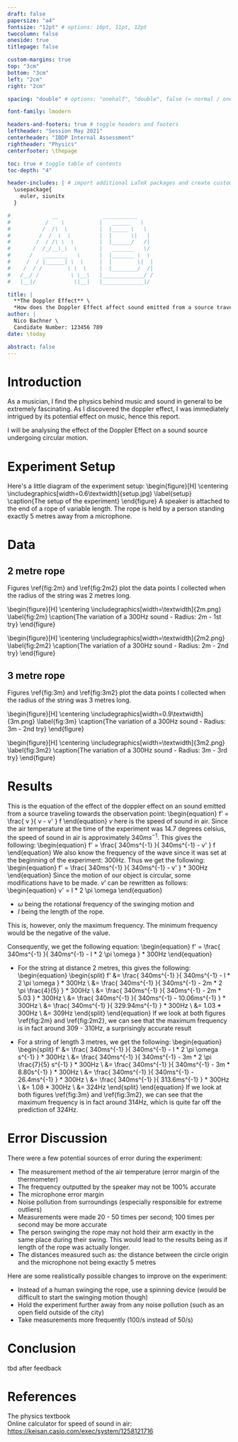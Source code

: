 ```yaml
---
draft: false
papersize: "a4"
fontsize: "12pt" # options: 10pt, 11pt, 12pt
twocolumn: false
oneside: true
titlepage: false

custom-margins: true
top: "3cm"
bottom: "3cm"
left: "2cm"
right: "2cm"

spacing: "double" # options: "onehalf", "double", false (= normal / one)

font-family: lmodern

headers-and-footers: true # toggle headers and footers
leftheader: "Session May 2021"
centerheader: "IBDP Internal Assessment"
rightheader: "Physics"
centerfooter: \thepage

toc: true # toggle table of contents
toc-depth: "4"

header-includes: | # import additional LaTeX packages and create custom commands here
  \usepackage{
    euler, siunitx
  }

#             __              ___________
#           /    \           |   ______   \
#          /  /\  \          |  |_____ \   \
#         /  /  \  \         |  |      \|   |
#        /  / /\ \  \        |  |______/   /|
#       /  /_/__\_\  \       |   _______   \/  
#      /   ________   \      |  |_______ \  \
#     /  / |______| \  \     |  |        \|  |
#    /  / /        \ \  \    |  |________/  /|
#   /__/ /          \ \__\   |_____________/ /
#   |__|/            \|__|   |_____________|/    

title: |
  **The Doppler Effect** \
  *How does the Doppler Effect affect sound emitted from a source travelling in a circular motion?*
author: | 
  Nico Bachner \
  Candidate Number: 123456 789
date: \today

abstract: false
---
```


# Introduction
As a musician, I find the physics behind music and sound in general to be extremely fascinating. As I discovered the doppler effect, I was immediately intrigued by its potential effect on music, hence this report. 

I will be analysing the effect of the Doppler Effect on a sound source undergoing circular motion.

# Experiment Setup
Here's a little diagram of the experiment setup:
\begin{figure}[H]
  \centering
  \includegraphics[width=0.6\textwidth]{setup.jpg}
  \label{setup}
  \caption{The setup of the experiment}
\end{figure}
A speaker is attached to the end of a rope of variable length. The rope is held by a person standing exactly 5 metres away from a microphone.

# Data
## 2 metre rope
Figures \ref{fig:2m} and \ref{fig:2m2} plot the data points I collected when the radius of the string was 2 metres long.

\begin{figure}[H]
  \centering
  \includegraphics[width=\textwidth]{2m.png}
  \label{fig:2m}
  \caption{The variation of a 300Hz sound - Radius: 2m - 1st try}
\end{figure}

\begin{figure}[H]
  \centering
  \includegraphics[width=\textwidth]{2m2.png}
  \label{fig:2m2}
  \caption{The variation of a 300Hz sound - Radius: 2m - 2nd try}
\end{figure}

## 3 metre rope
Figures \ref{fig:3m} and \ref{fig:3m2} plot the data points I collected when the radius of the string was 3 metres long.

\begin{figure}[H]
  \centering
  \includegraphics[width=0.9\textwidth]{3m.png}
  \label{fig:3m}
  \caption{The variation of a 300Hz sound - Radius: 3m - 2nd try}
\end{figure}

\begin{figure}[H]
  \centering
  \includegraphics[width=\textwidth]{3m2.png}
  \label{fig:3m2}
  \caption{The variation of a 300Hz sound - Radius: 3m - 3rd try}
\end{figure}

# Results
This is the equation of the effect of the doppler effect on an sound emitted from a source traveling towards the observation point:
\begin{equation}
  f' = \frac{ v }{ v - v' } f
\end{equation}
$v$ here is the speed of sound in air. Since the air temperature at the time of the experiment was 14.7 degrees celsius, the speed of sound in air is approximately $340ms^{-1}$. This gives the following:
\begin{equation}
  f' = \frac{ 340ms^{-1} }{ 340ms^{-1} - v' } f
\end{equation}
We also know the frequency of the wave since it was set at the beginning of the experiment: 300Hz. Thus we get the following:
\begin{equation}
  f' = \frac{ 340ms^{-1} }{ 340ms^{-1} - v' } * 300Hz
\end{equation}
Since the motion of our object is circular, some modifications have to be made. $v'$ can be rewritten as follows:
\begin{equation}
  v' = l * 2 \pi \omega
\end{equation}

- $\omega$ being the rotational frequency of the swinging motion and 
- $l$ being the length of the rope.

This is, however, only the maximum frequency. The minimum frequency would be the negative of the value.

Consequently, we get the following equation:
\begin{equation}
  f' = \frac{ 340ms^{-1} }{ 340ms^{-1} - l * 2 \pi \omega } * 300Hz
\end{equation}

- For the string at distance 2 metres, this gives the following:
\begin{equation}
  \begin{split}
    f' &= \frac{ 340ms^{-1} }{ 340ms^{-1} - l * 2 \pi \omega } * 300Hz \\
    &= \frac{ 340ms^{-1} }{ 340ms^{-1} - 2m * 2 \pi \frac{4}{5} } * 300Hz \\
    &= \frac{ 340ms^{-1} }{ 340ms^{-1} - 2m * 5.03 } * 300Hz \\
    &= \frac{ 340ms^{-1} }{ 340ms^{-1} - 10.06ms^{-1} } * 300Hz \\
    &= \frac{ 340ms^{-1} }{ 329.94ms^{-1} } * 300Hz \\
    &= 1.03 * 300Hz \\
    &= 309Hz
  \end{split}
\end{equation}
If we look at both figures \ref{fig:2m} and \ref{fig:2m2}, we can see that the maximum frequency is in fact around 309 - 310Hz, a surprisingly accurate result

- For a string of length 3 metres, we get the following:
\begin{equation}
  \begin{split}
    f' &= \frac{ 340ms^{-1} }{ 340ms^{-1} - l * 2 \pi \omega s^{-1} } * 300Hz \\
    &= \frac{ 340ms^{-1} }{ 340ms^{-1} - 3m * 2 \pi \frac{7}{5} s^{-1} } * 300Hz \\
    &= \frac{ 340ms^{-1} }{ 340ms^{-1} - 3m * 8.80s^{-1} } * 300Hz \\
    &= \frac{ 340ms^{-1} }{ 340ms^{-1} - 26.4ms^{-1} } * 300Hz \\
    &= \frac{ 340ms^{-1} }{ 313.6ms^{-1} } * 300Hz \\
    &= 1.08 * 300Hz \\
    &= 324Hz
  \end{split}
\end{equation}
If we look at both figures \ref{fig:3m} and \ref{fig:3m2}, we can see that the maximum frequency is in fact around 314Hz, which is quite far off the prediction of 324Hz.

# Error Discussion
There were a few potential sources of error during the experiment:

- The measurement method of the air temperature (error margin of the thermometer)
- The frequency outputted by the speaker may not be 100% accurate
- The microphone error margin
- Noise pollution from surroundings (especially responsible for extreme outliers)
- Measurements were made 20 - 50 times per second; 100 times per second may be more accurate
- The person swinging the rope may not hold their arm exactly in the same place during their swing. This would lead to the results being as if length of the rope was actually longer.
- The distances measured such as: the distance between the circle origin and the microphone not being exactly 5 metres

Here are some realistically possible changes to improve on the experiment:

- Instead of a human swinging the rope, use a spinning device (would be difficult to start the swinging motion though)
- Hold the experiment further away from any noise pollution (such as an open field outside of the city)
- Take measurements more frequently (100/s instead of 50/s)

# Conclusion
tbd after feedback

# References
The physics textbook \
Online calculator for speed of sound in air: https://keisan.casio.com/exec/system/1258121716
